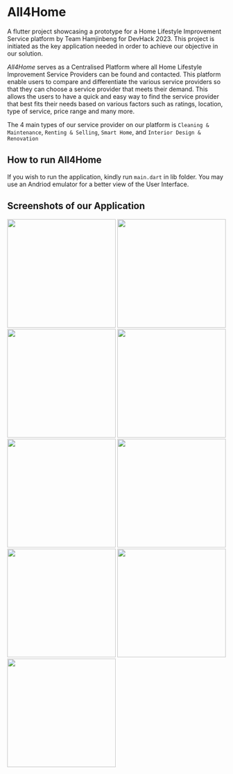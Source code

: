 # All4Home

A flutter project showcasing a prototype for a Home Lifestyle Improvement Service platform by Team Hamjinbeng for DevHack 2023. This project is initiated as the key application needed in order to achieve our objective in our solution. 

_All4Home_ serves as a Centralised Platform where all Home Lifestyle Improvement Service Providers can be found and contacted. This platform enable users to compare and differentiate the various service providers so that they can choose a service provider that meets their demand.  This allows the users to have a quick and easy way to find the service provider that best fits their needs based on various factors such as ratings, location, type of service, price range and many more. 

The 4 main types of our service provider on our platform is `Cleaning & Maintenance`, `Renting & Selling`, `Smart Home`, and `Interior Design & Renovation` 

## How to run All4Home
If you wish to run the application, kindly run `main.dart` in lib folder. You may use an Andriod emulator for a better view of the User Interface. 


## Screenshots of our Application

<img src="https://github.com/yew07/All4Home/assets/121144879/3b899d66-1336-4aab-b719-ca027ab097aa" width="250" >


<img src="https://github.com/yew07/All4Home/assets/121144879/6946e6db-56e2-4c0d-9f32-705aae124788" width="250" >


<img src="https://github.com/yew07/All4Home/assets/121144879/e21511a7-5da0-4fba-bc57-f5362cf3aba7" width="250" >


<img src="https://github.com/yew07/All4Home/assets/121144879/3db99434-0681-44d7-bfdb-d1d323c6e085" width="250" >


<img src="https://github.com/yew07/All4Home/assets/121144879/63386839-aec5-4ab6-9e60-eee899c29df3" width="250" >


<img src="https://github.com/yew07/All4Home/assets/121144879/c7070d8d-bd13-4d35-aba8-02b7a5cddb51" width="250" >


<img src="https://github.com/yew07/All4Home/assets/121144879/e2c3a38a-48c7-4747-83ce-1af849e11581" width="250" >


<img src="https://github.com/yew07/All4Home/assets/121144879/ff4576b4-7752-4ad3-8122-0011f009189e" width="250" >


<img src="https://github.com/yew07/All4Home/assets/121144879/10270bb4-6fe6-42a4-ae28-160e03c2d998" width="250" >

